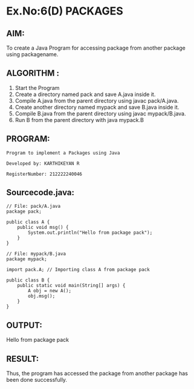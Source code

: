 # Ex.No:6(D) PACKAGES
## AIM:
  To create a Java Program for accessing package from another package using packagename.
 
## ALGORITHM :
1.	Start the Program
2.	Create a directory named pack and save A.java inside it.
2.	Compile A.java from the parent directory using javac pack/A.java.
3.	Create another directory named mypack and save B.java inside it.
4.	Compile B.java from the parent directory using javac mypack/B.java.
5.	Run B from the parent directory with java mypack.B


## PROGRAM:
```
Program to implement a Packages using Java

Developed by: KARTHIKEYAN R

RegisterNumber: 212222240046

```
## Sourcecode.java:

```
// File: pack/A.java
package pack;

public class A {
    public void msg() {
        System.out.println("Hello from package pack");
    }
}

// File: mypack/B.java
package mypack;

import pack.A; // Importing class A from package pack

public class B {
    public static void main(String[] args) {
        A obj = new A();
        obj.msg();
    }
}
```

## OUTPUT:

Hello from package pack


## RESULT:
Thus, the program has accessed the package from another package has been done successfully.

